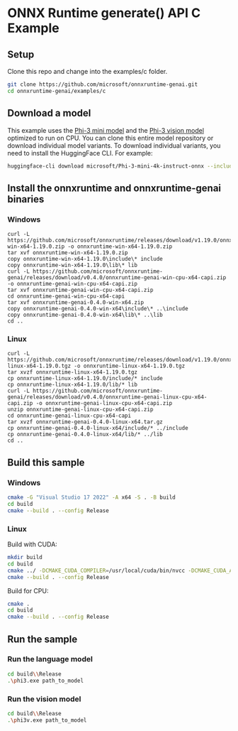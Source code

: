 # ONNX Runtime generate() API C Example

## Setup

Clone this repo and change into the examples/c folder.

```bash
git clone https://github.com/microsoft/onnxruntime-genai.git
cd onnxruntime-genai/examples/c
```

## Download a model

This example uses the [Phi-3 mini model](https://huggingface.co/microsoft/Phi-3-mini-4k-instruct) and the [Phi-3 vision model](https://huggingface.co/microsoft/Phi-3-mini-4k-instruct) optimized to run on CPU. You can clone this entire model repository or download individual model variants. To download individual variants, you need to install the HuggingFace CLI. For example:

```bash
huggingface-cli download microsoft/Phi-3-mini-4k-instruct-onnx --include cpu_and_mobile/cpu-int4-rtn-block-32-acc-level-4/* --local-dir .
```

## Install the onnxruntime and onnxruntime-genai binaries

### Windows

```
curl -L https://github.com/microsoft/onnxruntime/releases/download/v1.19.0/onnxruntime-win-x64-1.19.0.zip -o onnxruntime-win-x64-1.19.0.zip
tar xvf onnxruntime-win-x64-1.19.0.zip
copy onnxruntime-win-x64-1.19.0\include\* include
copy onnxruntime-win-x64-1.19.0\lib\* lib
curl -L https://github.com/microsoft/onnxruntime-genai/releases/download/v0.4.0/onnxruntime-genai-win-cpu-x64-capi.zip -o onnxruntime-genai-win-cpu-x64-capi.zip
tar xvf onnxruntime-genai-win-cpu-x64-capi.zip
cd onnxruntime-genai-win-cpu-x64-capi
tar xvf onnxruntime-genai-0.4.0-win-x64.zip
copy onnxruntime-genai-0.4.0-win-x64\include\* ..\include
copy onnxruntime-genai-0.4.0-win-x64\lib\* ..\lib
cd ..
``` 

### Linux

```
curl -L https://github.com/microsoft/onnxruntime/releases/download/v1.19.0/onnxruntime-linux-x64-1.19.0.tgz -o onnxruntime-linux-x64-1.19.0.tgz
tar xvzf onnxruntime-linux-x64-1.19.0.tgz
cp onnxruntime-linux-x64-1.19.0/include/* include
cp onnxruntime-linux-x64-1.19.0/lib/* lib
curl -L https://github.com/microsoft/onnxruntime-genai/releases/download/v0.4.0/onnxruntime-genai-linux-cpu-x64-capi.zip -o onnxruntime-genai-linux-cpu-x64-capi.zip
unzip onnxruntime-genai-linux-cpu-x64-capi.zip
cd onnxruntime-genai-linux-cpu-x64-capi
tar xvzf onnxruntime-genai-0.4.0-linux-x64.tar.gz
cp onnxruntime-genai-0.4.0-linux-x64/include/* ../include
cp onnxruntime-genai-0.4.0-linux-x64/lib/* ../lib
cd ..
```

## Build this sample

### Windows

```bash
cmake -G "Visual Studio 17 2022" -A x64 -S . -B build
cd build
cmake --build . --config Release
```

### Linux

Build with CUDA:

```bash
mkdir build
cd build
cmake ../ -DCMAKE_CUDA_COMPILER=/usr/local/cuda/bin/nvcc -DCMAKE_CUDA_ARCHITECTURES=80 -DUSE_CUDA=ON
cmake --build . --config Release
```

Build for CPU:

```bash
cmake .
cd build
cmake --build . --config Release
```

## Run the sample

### Run the language model

```bash
cd build\\Release
.\phi3.exe path_to_model
```

### Run the vision model

```bash
cd build\\Release
.\phi3v.exe path_to_model
```

